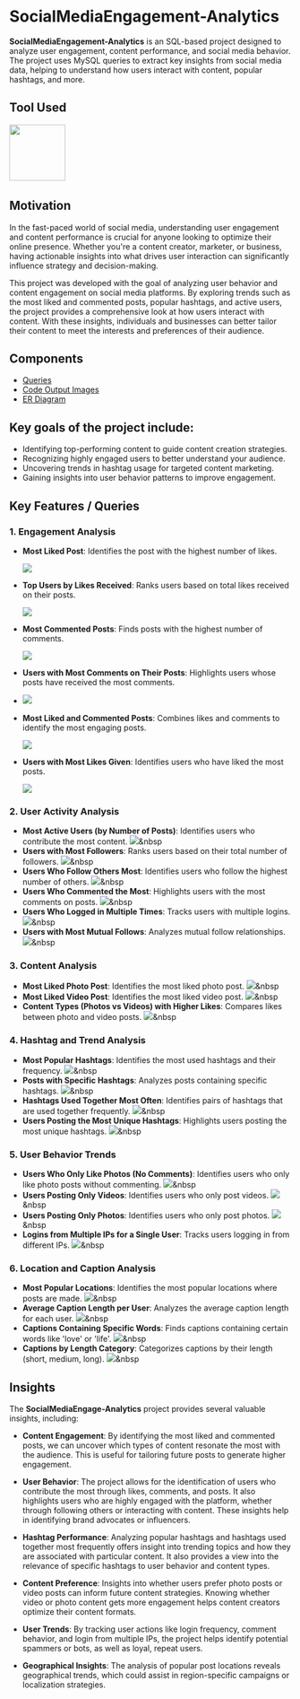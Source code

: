 # SocialMediaEngagement-Analytics

**SocialMediaEngagement-Analytics** is an SQL-based project designed to analyze user engagement, content performance, and social media behavior. The project uses MySQL queries to extract key insights from social media data, helping to understand how users interact with content, popular hashtags, and more.

## Tool Used

[<img src="codeoutput_images/Mysql_logo.png" width="100"/>](https://www.mysql.com/) &nbsp;

## Motivation

In the fast-paced world of social media, understanding user engagement and content performance is crucial for anyone looking to optimize their online presence. Whether you're a content creator, marketer, or business, having actionable insights into what drives user interaction can significantly influence strategy and decision-making.

This project was developed with the goal of analyzing user behavior and content engagement on social media platforms. By exploring trends such as the most liked and commented posts, popular hashtags, and active users, the project provides a comprehensive look at how users interact with content. With these insights, individuals and businesses can better tailor their content to meet the interests and preferences of their audience.

## Components

- [Queries](https://github.com/F7-bit/SocialMediaEngagement-Analytics/blob/main/queries-insights.sql)
- [Code Output Images](https://github.com/F7-bit/SocialMediaEngagement-Analytics/tree/main/codeoutput_images)
- [ER Diagram](https://github.com/F7-bit/SocialMediaEngagement-Analytics/blob/main/er_diagram.png)


## Key goals of the project include:
- Identifying top-performing content to guide content creation strategies.
- Recognizing highly engaged users to better understand your audience.
- Uncovering trends in hashtag usage for targeted content marketing.
- Gaining insights into user behavior patterns to improve engagement.

## Key Features / Queries

### **1. Engagement Analysis**
- **Most Liked Post**: Identifies the post with the highest number of likes.
  
   <img src="codeoutput_images/most_liked1.png" />
  
- **Top Users by Likes Received**: Ranks users based on total likes received on their posts.
  
   <img src="codeoutput_images/like_rece2.png" />
  
- **Most Commented Posts**: Finds posts with the highest number of comments.
  
   <img src="codeoutput_images/most_comments3.png" />
  
- **Users with Most Comments on Their Posts**: Highlights users whose posts have received the most comments.
- 
   <img src="codeoutput_images/user_most_comment4.png" />
  
- **Most Liked and Commented Posts**: Combines likes and comments to identify the most engaging posts.
  
   <img src="codeoutput_images/most_like_comment.png" />
  
- **Users with Most Likes Given**: Identifies users who have liked the most posts.
  
   <img src="codeoutput_images/user_mostlikes_given.png" />

### **2. User Activity Analysis**
- **Most Active Users (by Number of Posts)**: Identifies users who contribute the most content.
   <img src="Code_Output/rental rate category.PNG" />&nbsp
- **Users with Most Followers**: Ranks users based on their total number of followers.
   <img src="Code_Output/rental rate category.PNG" />&nbsp
- **Users Who Follow Others Most**: Identifies users who follow the highest number of others.
   <img src="Code_Output/rental rate category.PNG" />&nbsp
- **Users Who Commented the Most**: Highlights users with the most comments on posts.
   <img src="Code_Output/rental rate category.PNG" />&nbsp
- **Users Who Logged in Multiple Times**: Tracks users with multiple logins.
   <img src="Code_Output/rental rate category.PNG" />&nbsp
- **Users with Most Mutual Follows**: Analyzes mutual follow relationships.
   <img src="Code_Output/rental rate category.PNG" />&nbsp

### **3. Content Analysis**
- **Most Liked Photo Post**: Identifies the most liked photo post.
   <img src="Code_Output/rental rate category.PNG" />&nbsp
- **Most Liked Video Post**: Identifies the most liked video post.
   <img src="Code_Output/rental rate category.PNG" />&nbsp
- **Content Types (Photos vs Videos) with Higher Likes**: Compares likes between photo and video posts.
   <img src="Code_Output/rental rate category.PNG" />&nbsp

### **4. Hashtag and Trend Analysis**
- **Most Popular Hashtags**: Identifies the most used hashtags and their frequency.
   <img src="Code_Output/rental rate category.PNG" />&nbsp
- **Posts with Specific Hashtags**: Analyzes posts containing specific hashtags.
   <img src="Code_Output/rental rate category.PNG" />&nbsp
- **Hashtags Used Together Most Often**: Identifies pairs of hashtags that are used together frequently.
   <img src="Code_Output/rental rate category.PNG" />&nbsp
- **Users Posting the Most Unique Hashtags**: Highlights users posting the most unique hashtags.
   <img src="Code_Output/rental rate category.PNG" />&nbsp

### **5. User Behavior Trends**
- **Users Who Only Like Photos (No Comments)**: Identifies users who only like photo posts without commenting.
   <img src="Code_Output/rental rate category.PNG" />&nbsp
- **Users Posting Only Videos**: Identifies users who only post videos.
   <img src="Code_Output/rental rate category.PNG" />&nbsp
- **Users Posting Only Photos**: Identifies users who only post photos.
   <img src="Code_Output/rental rate category.PNG" />&nbsp
- **Logins from Multiple IPs for a Single User**: Tracks users logging in from different IPs.
   <img src="Code_Output/rental rate category.PNG" />&nbsp

### **6. Location and Caption Analysis**
- **Most Popular Locations**: Identifies the most popular locations where posts are made.
   <img src="Code_Output/rental rate category.PNG" />&nbsp
- **Average Caption Length per User**: Analyzes the average caption length for each user.
   <img src="Code_Output/rental rate category.PNG" />&nbsp
- **Captions Containing Specific Words**: Finds captions containing certain words like 'love' or 'life'.
   <img src="Code_Output/rental rate category.PNG" />&nbsp
- **Captions by Length Category**: Categorizes captions by their length (short, medium, long).
   <img src="Code_Output/rental rate category.PNG" />&nbsp

## Insights

The **SocialMediaEngage-Analytics** project provides several valuable insights, including:

- **Content Engagement**: By identifying the most liked and commented posts, we can uncover which types of content resonate the most with the audience. This is useful for tailoring future posts to generate higher engagement.
  
- **User Behavior**: The project allows for the identification of users who contribute the most through likes, comments, and posts. It also highlights users who are highly engaged with the platform, whether through following others or interacting with content. These insights help in identifying brand advocates or influencers.
  
- **Hashtag Performance**: Analyzing popular hashtags and hashtags used together most frequently offers insight into trending topics and how they are associated with particular content. It also provides a view into the relevance of specific hashtags to user behavior and content types.
  
- **Content Preference**: Insights into whether users prefer photo posts or video posts can inform future content strategies. Knowing whether video or photo content gets more engagement helps content creators optimize their content formats.
  
- **User Trends**: By tracking user actions like login frequency, comment behavior, and login from multiple IPs, the project helps identify potential spammers or bots, as well as loyal, repeat users.

- **Geographical Insights**: The analysis of popular post locations reveals geographical trends, which could assist in region-specific campaigns or localization strategies.


